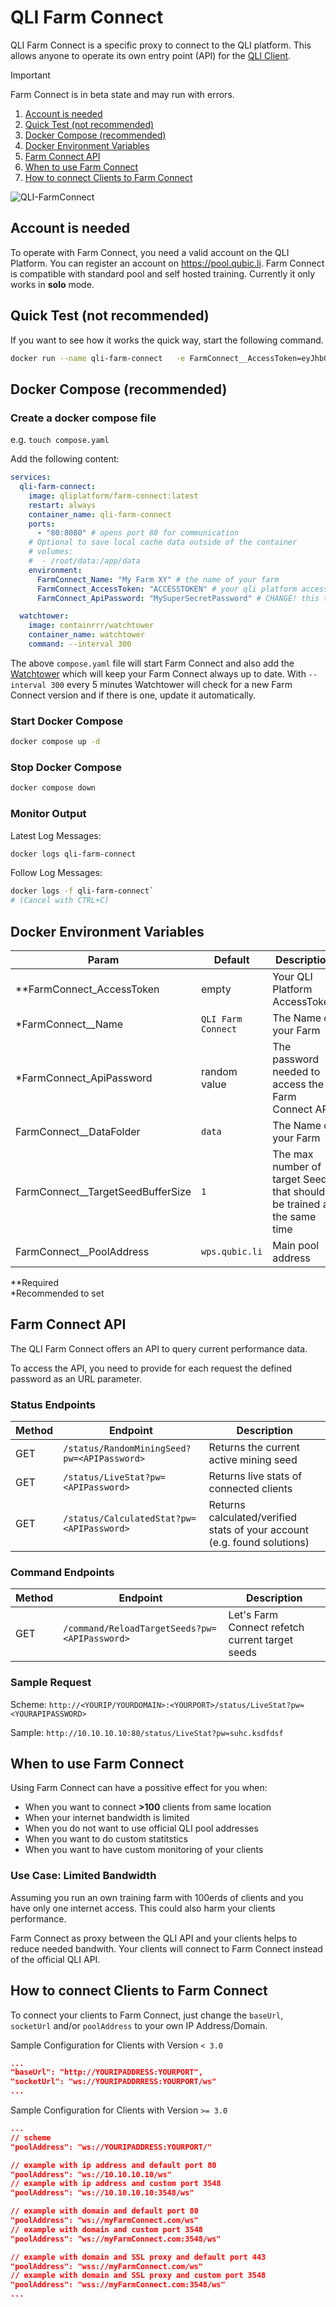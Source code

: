# QLI Farm Connect
QLI Farm Connect is a specific proxy to connect to the QLI platform.
This allows anyone to operate its own entry point (API) for the [QLI Client](https://github.com/qubic-li/client).

>[!Important]
>Farm Connect is in beta state and may run with errors.

1. [Account is needed](#account-is-needed)
2. [Quick Test (not recommended)](#quick-test-not-recommended)
3. [Docker Compose (recommended)](#docker-compose-recommended)
4. [Docker Environment Variables](#docker-environment-variables)
5. [Farm Connect API](#farm-connect-api)
6. [When to use Farm Connect](#when-to-use-farm-connect)
7. [How to connect Clients to Farm Connect](#how-to-connect-clients-to-farm-connect)

![QLI-FarmConnect](https://github.com/user-attachments/assets/7f124085-dacb-4203-af5e-f1c9f06f9592)

## Account is needed
To operate with Farm Connect, you need a valid account on the QLI Platform. You can register an account on https://pool.qubic.li.
Farm Connect is compatible with standard pool and self hosted training. Currently it only works in **solo** mode.

## Quick Test (not recommended)
If you want to see how it works the quick way, start the following command.

```bash
docker run --name qli-farm-connect   -e FarmConnect__AccessToken=eyJhbGciOiJSUzI1NiIsInR5cCI6IkpXVCJ9.eyJJZCI6ImUxODc5YzQ3LTIwZjUtNDA5Yy05MThkLTRhYzgyNzFiYjYxMSIsIk1pbmluZyI6IiIsIm5iZiI6MTcyNTE5NzA5NSwiZXhwIjoxNzU2NzMzMDk1LCJpYXQiOjE3MjUxOTcwOTUsImlzcyI6Imh0dHBzOi8vcXViaWMubGkvIiwiYXVkIjoiaHR0cHM6Ly9xdWJpYy5saS8ifQ.hBYWpMvvpj8N-t6r6iIdF5y8ayKxtSi0FEb689oOrbPiwBrs76MBvpva7mbOQslzuEFJ8jZSFHlD1QgR6P9YMcTh5fZndI24VBD8lEkNUQPP1wWAOwEUQy-Yk1VTRg7L654ksf0jE4Obj_CDTPyIkK2f5C817--zE7uyngF3-hMRf3Taqus_jR2qqxYSz2D2B2nEYbrRWMDGoMf1tDHq3kFWaFqOr72IjgqkIDV3hs880mhiKcdI0USv54UK-tBon5B_WFJivPr5uo-OUrbILlU24AgTeLYskf1ajIIFnCqJVrAbYxEiaZ0cH1Ey5k6aDfRveb9wqhSQbTMGZuTsOw   -e FarmConnect__Name=test-container1 -v /root/data:/app/data qliplatform/farm-connect:latest
```

## Docker Compose (recommended)

### Create a docker compose file
e.g. `touch compose.yaml`

Add the following content:
```yaml
services:
  qli-farm-connect:
    image: qliplatform/farm-connect:latest
    restart: always
    container_name: qli-farm-connect
    ports:
      - "80:8080" # opens port 80 for communication
    # Optional to save local cache data outside of the container
    # volumes:
    #  - /root/data:/app/data
    environment:
      FarmConnect_Name: "My Farm XY" # the name of your farm
      FarmConnect_AccessToken: "ACCESSTOKEN" # your qli platform access token
      FarmConnect_ApiPassword: "MySuperSecretPassword" # CHANGE! this to a secret password used to access the farm connect API

  watchtower:
    image: containrrr/watchtower
    container_name: watchtower
    command: --interval 300
```

The above `compose.yaml` file will start Farm Connect and also add the [Watchtower](https://github.com/containrrr/watchtower) which will keep your Farm Connect always up to date. With `--interval 300` every 5 minutes Watchtower will check for a new Farm Connect version and if there is one, update it automatically.

### Start Docker Compose
```bash
docker compose up -d
```

### Stop Docker Compose
```bash
docker compose down
```

### Monitor Output
Latest Log Messages: 
```bash
docker logs qli-farm-connect
```


Follow Log Messages:
```bash
docker logs -f qli-farm-connect`
# (Cancel with CTRL+C)
```

## Docker Environment Variables


| Param    | Default | Description |
| -------- | ------- | ---- |
| **FarmConnect_AccessToken | empty | Your QLI Platform AccessToken |
| *FarmConnect__Name  | `QLI Farm Connect`    | The Name of your Farm |
| *FarmConnect_ApiPassword    | random value | The password needed to access the Farm Connect API |
| FarmConnect__DataFolder  | `data`    | The Name of your Farm |
| FarmConnect__TargetSeedBufferSize | `1`    | The max number of target Seeds that should be trained at the same time |
| FarmConnect__PoolAddress | `wps.qubic.li`    | Main pool address |

**Required<br>
*Recommended to set

## Farm Connect API
The QLI Farm Connect offers an API to query current performance data.

To access the API, you need to provide for each request the defined password as an URL parameter.

### Status Endpoints

| Method    | Endpoint | Description |
| -------- | ------- | ---- |
| GET    | `/status/RandomMiningSeed?pw=<APIPassword>` | Returns the current active mining seed |
| GET    | `/status/LiveStat?pw=<APIPassword>` | Returns live stats of connected clients |
| GET    | `/status/CalculatedStat?pw=<APIPassword>` | Returns calculated/verified stats of your account (e.g. found solutions) |

### Command Endpoints
| Method    | Endpoint | Description |
| -------- | ------- | ---- |
| GET    | `/command/ReloadTargetSeeds?pw=<APIPassword>` | Let's Farm Connect refetch current target seeds | 

### Sample Request
Scheme: `http://<YOURIP/YOURDOMAIN>:<YOURPORT>/status/LiveStat?pw=<YOURAPIPASSWORD>`

Sample: `http://10.10.10.10:80/status/LiveStat?pw=suhc.ksdfdsf`

## When to use Farm Connect
Using Farm Connect can have a possitive effect for you when:

- When you want to connect **>100** clients from same location
- When your internet bandwidth is limited
- When you do not want to use official QLI pool addresses
- When you want to do custom statitstics
- When you want to have custom monitoring of your clients

### Use Case: Limited Bandwidth
Assuming you run an own training farm with 100erds of clients and you have only one internet access. This could also harm your clients performance.

Farm Connect as proxy between the QLI API and your clients helps to reduce needed bandwith. Your clients will connect to Farm Connect instead of the official QLI API.

## How to connect Clients to Farm Connect
To connect your clients to Farm Connect, just change the `baseUrl`, `socketUrl` and/or `poolAddress` to your own IP Address/Domain.

Sample Configuration for Clients with Version `< 3.0`
```json
...
"baseUrl": "http://YOURIPADDRESS:YOURPORT",
"socketUrl": "ws://YOURIPADDRRESS:YOURPORT/ws"
...
```

Sample Configuration for Clients with Version `>= 3.0`
```json
...
// scheme
"poolAddress": "ws://YOURIPADDRESS:YOURPORT/"

// example with ip address and default port 80
"poolAddress": "ws://10.10.10.10/ws"
// example with ip address and custom port 3548
"poolAddress": "ws://10.10.10.10:3548/ws"

// example with domain and default port 80
"poolAddress": "ws://myFarmConnect.com/ws"
// example with domain and custom port 3548
"poolAddress": "ws://myFarmConnect.com:3548/ws"

// example with domain and SSL proxy and default port 443
"poolAddress": "wss://myFarmConnect.com/ws"
// example with domain and SSL proxy and custom port 3548
"poolAddress": "wss://myFarmConnect.com:3548/ws"
...
```
